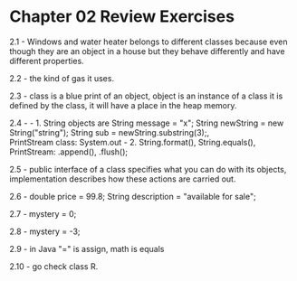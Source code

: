 # Chapter 02 Review Exercises

2.1 - Windows and water heater belongs to different classes because even though they are an object in a house but they behave differently and have different properties.

2.2 - the kind of gas it uses.

2.3 - class is a blue print of an object, object is an instance of a class it is defined by the class, it will have a place in the heap memory.

2.4 - 
    - 1. String objects are String message = "x"; String newString = new String("string"); String sub  = newString.substring(3);,  
        PrintStream class: System.out
    - 2. String.format(), String.equals(), PrintStream: .append(), .flush();

2.5 - public interface of a class specifies what you can do with its objects, implementation describes how these actions are carried out.

2.6 - double price = 99.8; String description = "available for sale";

2.7 - mystery = 0;

2.8 - mystery = -3;

2.9 - in Java "=" is assign, math is equals

2.10 - go check class R.
